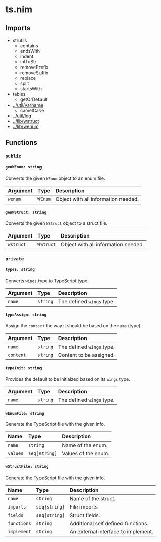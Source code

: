 # ts.nim

## Imports

- strutils
    - contains
    - endsWith
    - indent
    - intToStr
    - removePrefix
    - removeSuffix
    - replace
    - split
    - startsWith
- tables
    - getOrDefault
- [../util/varname](../util/varname.md)
    - camelCase
- [../util/log](../util/log.md)
- [../lib/wstruct](../lib/wstruct.md)
- [../lib/wenum](../lib/wenum.md)

## Functions

### `public`

#### `genWEnum: string`

Converts the given `WEnum` object to an enum file.

| Argument | Type    | Description                         |
| :------- | :------ | :---------------------------------- |
| `wenum`  | `WEnum` | Object with all information needed. |

#### `genWStruct: string`

Converts the given `WStruct` object to a struct file.

| Argument  | Type      | Description                         |
| :-------- | :-------- | :---------------------------------- |
| `wstruct` | `WStruct` | Object with all information needed. |

### `private`

#### `types: string`

Converts `wings` type to TypeScript type.

| Argument | Type     | Description               |
| :------- | :------- | :------------------------ |
| `name`   | `string` | The defined `wings` type. |

#### `typeAssign: string`

Assign the `content` the way it should be based on the `name` (type).

| Argument  | Type     | Description               |
| :-------- | :------- | :------------------------ |
| `name`    | `string` | The defined `wings` type. |
| `content` | `string` | Content to be assigned.   |

#### `typeInit: string`

Provides the default to be initialzed based on its `wings` type.

| Argument | Type     | Description               |
| :------- | :------- | :------------------------ |
| `name`   | `string` | The defined `wings` type. |

#### `wEnumFile: string`

Generate the TypeScript file with the given info.

| Name     | Type          | Description         |
| :------- | :------------ | :------------------ |
| `name`   | `string`      | Name of the enum.   |
| `values` | `seq[string]` | Values of the enum. |

#### `wStructFile: string`

Generate the TypeScript file with the given info.

| Name        | Type          | Description                         |
| :---------- | :------------ | :---------------------------------- |
| `name`      | `string`      | Name of the struct.                 |
| `imports`   | `seq[string]` | File imports                        |
| `fields`    | `seq[string]` | Struct fields.                      |
| `functions` | `string`      | Additional self defined functions.  |
| `implement` | `string`      | An external interface to implement. |
